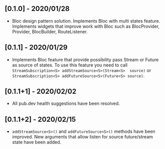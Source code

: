 ## [0.1.0] - 2020/01/28

* Bloc design pattern solution. Implements Bloc with multi states feature. 
Implements widgets that improve work with Bloc such as BlocProvider, Provider, BlocBuilder, RouteListener.

## [0.1.1] - 2020/01/29
* Implements Bloc feature that provide possibility pass Stream or Future as source of states. To 
use this feature you need to call `StreamSubscription<S> addStreamSource<S>(Stream<S> 
source)` or `StreamSubscription<S> addFutureSource<S>(Future<S> source)`.

## [0.1.1+1] - 2020/02/02
* All pub.dev health suggestions have been resolved.

## [0.1.1+2] - 2020/02/15
* `addStreamSource<S>()` and `addFutureSource<S>()` methods have been improved. New arguments 
that allow listen for source future/stream state have been added.
